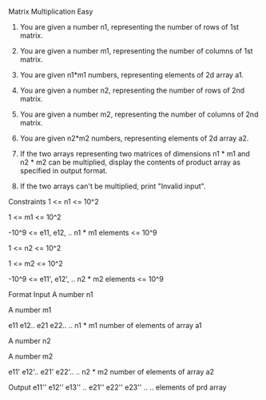 Matrix Multiplication
Easy

1. You are given a number n1, representing the number of rows of 1st matrix.

2. You are given a number m1, representing the number of columns of 1st matrix.

3. You are given n1*m1 numbers, representing elements of 2d array a1.

4. You are given a number n2, representing the number of rows of 2nd matrix.

5. You are given a number m2, representing the number of columns of 2nd matrix.

6. You are given n2*m2 numbers, representing elements of 2d array a2.

7. If the two arrays representing two matrices of dimensions n1 * m1 and n2 * m2 can be multiplied, display the contents of product array as specified in output format.

8. If the two arrays can't be multiplied, print "Invalid input".


Constraints
1 <= n1 <= 10^2

1 <= m1 <= 10^2

-10^9 <= e11, e12, .. n1 * m1 elements <= 10^9

1 <= n2 <= 10^2

1 <= m2 <= 10^2

-10^9 <= e11', e12', .. n2 * m2 elements <= 10^9


Format
Input
A number n1

A number m1

e11 e12.. e21 e22.. .. n1 * m1 number of elements of array a1

A number n2

A number m2

e11' e12'.. e21' e22'.. .. n2 * m2 number of elements of array a2


Output
e11'' e12'' e13'' .. e21'' e22'' e23'' .. .. elements of prd array

